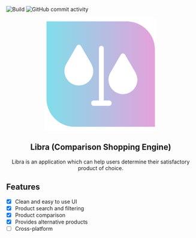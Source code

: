 ![Build](https://github.com/Tomas-Per/ComparisonShoppingEngine/workflows/Build/badge.svg)
<img alt="GitHub commit activity" src="https://img.shields.io/github/commit-activity/m/Tomas-Per/ComparisonShoppingEngine">
<p align="center">
  <a href="https://github.com/https://github.com/Tomas-Per/ComparisonShoppingEngine">
    <img src="Images/png/libra500.png" alt="Logo" width="300" height="300">
  </a>
</p>

<h2 align="center">Libra (Comparison Shopping Engine)</h2>
<p align="center">
  Libra is an application which can help users determine their satisfactory product of choice.
</p>

## Features
- [x] Clean and easy to use UI
- [x] Product search and filtering
- [x] Product comparison
- [x] Provides alternative products
- [ ] Cross-platform
